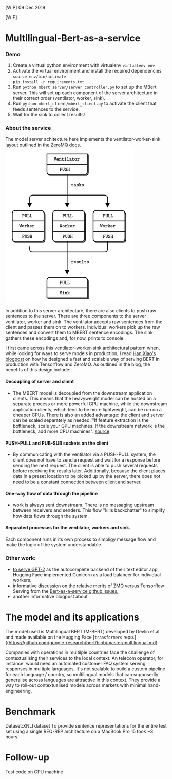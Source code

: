 [WIP] 09 Dec 2019

[WIP]
# Multilingual-Bert-as-a-service
### Demo 
1. Create a virtual python environment with virtualenv
`virtualenv env`
2. Activate the virtual environment and install the required dependencies 
`source env/bin/activate`  
`pip install -r requirements.txt`
3. Run `python mbert_server/server_controller.py` to set up the MBert server. This will set up each component of the server architecture in their correct order (ventilator, worker, sink). 
3. Run `python mbert_client/mbert_client.py` to activate the client that feeds sentences to the service. 
4. Wait for the sink to collect results! 

### About the service 

The model server achitecture here implements the ventilator-worker-sink layout outlined in the [ZeroMQ docs](http://zguide.zeromq.org/page:all#Divide-and-Conquer).
![vent-worker](vent-worker.png)

In addition to this server architecture, there are also clients to push raw sentences to the server. There are three components to the server : ventilator, worker and sink. The ventilator accepts raw sentences from the client and passes them on to workers. Individual workers pick up the raw sentences and convert them to MBERT sentence encodings. The sink gathers these encodings and, for now, prints to console.  

I first came across this ventilator-worker-sink architectural pattern when, while looking for ways to serve models in production, I read [Han Xiao's blogpost]( https://hanxiao.io/2019/01/02/Serving-Google-BERT-in-Production-using-Tensorflow-and-ZeroMQ/) on how he designed a fast and scalable way of serving BERT in production with Tensorflow and ZeroMQ. As outlined in the blog, the benefits of this design include: 

#### Decoupling of server and client 
- The MBERT model is decoupled from the downstream application clients. This means that the heavyweight model can be hosted on a separate process or more powerful GPU machine, while the downstream application clients, which tend to be more lightweight, can be run on a cheaper CPUs. There is also an added advantage: the client and server can be scaled separately as needed. "If feature extraction is the bottleneck, scale your GPU machines. If the downstream network is the bottleneck, add more CPU machines". [source](https://github.com/hanxiao/bert-as-service/issues/70)

#### PUSH-PULL and PUB-SUB sockets on the client
- By communicating with the ventilator via a PUSH-PULL system, the client does not have to send a request and wait for a response before sending the next request. The client is able to push several requests before receiving the results later. Additionally, because the client places data in a preset location to be picked up by the server, there does not need to be a constant connection between client and server. 

#### One-way flow of data through the pipeline 
- work is always sent downstream. There is no messaging upstream between receivers and senders. This flow "kills backchatter" to simplify how data flows through the system. 

#### Separated processes for the ventilator, workers and sink. 
Each component runs in its own process to simpligy message flow and make the logic of the system understandable.

### Other work:  
- [to serve GPT-2](https://medium.com/huggingface/scaling-a-massive-state-of-the-art-deep-learning-model-in-production-8277c5652d5f) as the autocomplete backend of their text editor app, Hugging Face implemented Gunicorn as a load balancer for individual workers. 
- informative discussion on the relative merits of ZMQ versus Tensorflow Serving from the [Bert-as-a-service github issues.](https://github.com/hanxiao/bert-as-service/issues/70)
- another informative blogpost about 

# The model and its applications  
The model used is Multilingual BERT (M-BERT) developed by Devlin et.al and made available on the Hugging Face [`transformers` repo.]((https://github.com/google-research/bert/blob/master/multilingual.md).

Companies with operations in multilple countries face the challenge of contextualising their services to the local context. An telecom operator, for instance, would need an automated customer FAQ system serving responses in multiple languages. It's not scalable to build a custom pipeline for each language / country, so multilingual models that can supposedly generalise across languages are attractive in this context. They provide a way to roll-out contextualised models across markets with minimal hand-engineering. 

# Benchmark 
Dataset:XNLI dataset 
To provide sentence representations for the entire test set using a single REQ-REP architecture on a MacBook Pro 15 took ~3 hours. 

# Follow-up 
Test code on GPU machine 


